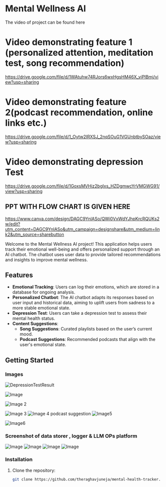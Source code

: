# Mental Wellness AI
The video of project can be found here
# Video demonstrating feature 1 (personalized attention, meditation test, song recommendation)  
https://drive.google.com/file/d/1WAtuhw74RJors6wxHgsHM46X_viPlBmj/view?usp=sharing  
# Video demonstrating feature 2(podcast recommendation, online links etc.)  
https://drive.google.com/file/d/1_Oytw2IRXSJ_2nqSOuG1VGUnbtbySOaz/view?usp=sharing  
# Video demonstrating depression Test  
https://drive.google.com/file/d/1GoxsMVHiz2bgIxs_HZDgmwcYrVMGWG91/view?usp=sharing  

## PPT WITH FLOW CHART IS GIVEN HERE
https://www.canva.com/design/DAGC9YnlASo/QWi0VxWdYJhpKrcRQUKs2w/edit?utm_content=DAGC9YnlASo&utm_campaign=designshare&utm_medium=link2&utm_source=sharebutton




Welcome to the Mental Wellness AI project! This application helps users track their emotional well-being and offers personalized support through an AI chatbot. The chatbot uses user data to provide tailored recommendations and insights to improve mental wellness.

## Features

- **Emotional Tracking**: Users can log their emotions, which are stored in a database for ongoing analysis.
- **Personalized Chatbot**: The AI chatbot adapts its responses based on user input and historical data, aiming to uplift users from sadness to a more stable emotional state.
- **Depression Test**: Users can take a depression test to assess their mental health status.
- **Content Suggestions**:
  - **Song Suggestions**: Curated playlists based on the user’s current mood.
  - **Podcast Suggestions**: Recommended podcasts that align with the user's emotional state.

## Getting Started



### Images

![DepressionTestResult](https://github.com/theraghavjuneja/mental-health-tracker/blob/master/Screenshot%202024-09-21%20105055.png)

![Image](https://github.com/theraghavjuneja/mental-health-tracker/blob/master/Screenshot%202024-09-21%20105453.png)

![Image 2](https://github.com/theraghavjuneja/mental-health-tracker/blob/master/Screenshot%202024-09-21%20105531.png)

![Image 3](https://github.com/theraghavjuneja/mental-health-tracker/blob/master/Screenshot%202024-09-21%20105055.png)
![Image 4 podcast suggestion](https://github.com/theraghavjuneja/mental-health-tracker/blob/master/Screenshot%202024-09-21%20105724.png)
![Image5](https://github.com/theraghavjuneja/mental-health-tracker/blob/master/Screenshot%202024-09-21%20105724.png)

![Image6](https://github.com/theraghavjuneja/mental-health-tracker/blob/master/Screenshot%202024-09-21%20105756.png)


### Screenshot of data storer , logger & LLM OPs platform

![Image](https://github.com/theraghavjuneja/mental-health-tracker/blob/master/Screenshot%202024-09-21%20110905.png)
![Image](https://github.com/theraghavjuneja/mental-health-tracker/blob/master/Screenshot%202024-09-21%20110802.png)
![Image](https://github.com/theraghavjuneja/mental-health-tracker/blob/master/Screenshot%202024-09-21%20110851.png)
![Image](https://github.com/theraghavjuneja/mental-health-tracker/blob/master/Screenshot%202024-09-21%20110827.png)
### Installation

1. Clone the repository:
   ```bash
   git clone https://github.com/theraghavjuneja/mental-health-tracker.git
   
